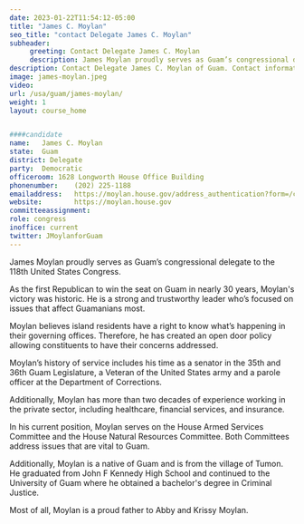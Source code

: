 ```yaml
---
date: 2023-01-22T11:54:12-05:00
title: "James C. Moylan"
seo_title: "contact Delegate James C. Moylan"
subheader:
     greeting: Contact Delegate James C. Moylan 
     description: James Moylan proudly serves as Guam’s congressional delegate to the 118th United States Congress.
description: Contact Delegate James C. Moylan of Guam. Contact information for James C. Moylan includes email address, phone number, and mailing address.
image: james-moylan.jpeg
video: 
url: /usa/guam/james-moylan/
weight: 1
layout: course_home


####candidate
name:	James C. Moylan
state:	Guam
district: Delegate
party:	Democratic
officeroom:	1628 Longworth House Office Building
phonenumber:	(202) 225-1188
emailaddress:	https://moylan.house.gov/address_authentication?form=/contact
website:		https://moylan.house.gov
committeeassignment: 
role: congress
inoffice: current
twitter: JMoylanforGuam
---
```

James Moylan proudly serves as Guam’s congressional delegate to the 118th United States Congress. 

As the first Republican to win the seat on Guam in nearly 30 years, Moylan's victory was historic. 
He is a strong and trustworthy leader who’s focused on issues that affect Guamanians most. 

Moylan believes island residents have a right to know what’s happening in their governing offices. Therefore, he has created an open door policy allowing constituents to have their concerns addressed. 

Moylan’s history of service includes his time as a senator in the 35th and 36th Guam Legislature, a Veteran of the United States army and a parole officer at the Department of Corrections. 

Additionally, Moylan has more than two decades of experience working in the private sector, including healthcare, financial services, and insurance.

In his current position, Moylan serves on the House Armed Services Committee and the House Natural Resources Committee.  Both Committees address issues that are vital to Guam.

Additionally, Moylan is a native of Guam and is from the village of Tumon. He graduated from John F Kennedy High School and continued to the University of Guam where he obtained a bachelor's degree in Criminal Justice.  

Most of all, Moylan is a proud father to Abby and Krissy Moylan.

